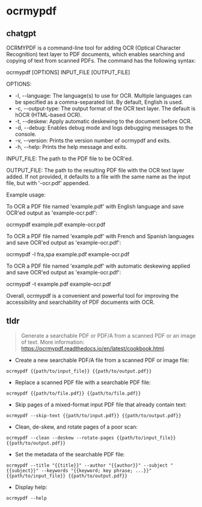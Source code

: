 # ocrmypdf 
## chatgpt 
OCRMYPDF is a command-line tool for adding OCR (Optical Character Recognition) text layer to PDF documents, which enables searching and copying of text from scanned PDFs. The command has the following syntax:

ocrmypdf [OPTIONS] INPUT_FILE [OUTPUT_FILE]

OPTIONS:
- -l, --language: The language(s) to use for OCR. Multiple languages can be specified as a comma-separated list. By default, English is used.
- -c, --output-type: The output format of the OCR text layer. The default is hOCR (HTML-based OCR).
- -t, --deskew: Apply automatic deskewing to the document before OCR.
- -d, --debug: Enables debug mode and logs debugging messages to the console.
- -v, --version: Prints the version number of ocrmypdf and exits.
- -h, --help: Prints the help message and exits.

INPUT_FILE: The path to the PDF file to be OCR'ed.

OUTPUT_FILE: The path to the resulting PDF file with the OCR text layer added. If not provided, it defaults to a file with the same name as the input file, but with '-ocr.pdf' appended.

Example usage:

To OCR a PDF file named 'example.pdf' with English language and save OCR'ed output as 'example-ocr.pdf':

ocrmypdf example.pdf example-ocr.pdf

To OCR a PDF file named 'example.pdf' with French and Spanish languages and save OCR'ed output as 'example-ocr.pdf':

ocrmypdf -l fra,spa example.pdf example-ocr.pdf

To OCR a PDF file named 'example.pdf' with automatic deskewing applied and save OCR'ed output as 'example-ocr.pdf':

ocrmypdf -t example.pdf example-ocr.pdf

Overall, ocrmypdf is a convenient and powerful tool for improving the accessibility and searchability of PDF documents with OCR. 

## tldr 
 
> Generate a searchable PDF or PDF/A from a scanned PDF or an image of text.
> More information: <https://ocrmypdf.readthedocs.io/en/latest/cookbook.html>.

- Create a new searchable PDF/A file from a scanned PDF or image file:

`ocrmypdf {{path/to/input_file}} {{path/to/output.pdf}}`

- Replace a scanned PDF file with a searchable PDF file:

`ocrmypdf {{path/to/file.pdf}} {{path/to/file.pdf}}`

- Skip pages of a mixed-format input PDF file that already contain text:

`ocrmypdf --skip-text {{path/to/input.pdf}} {{path/to/output.pdf}}`

- Clean, de-skew, and rotate pages of a poor scan:

`ocrmypdf --clean --deskew --rotate-pages {{path/to/input_file}} {{path/to/output.pdf}}`

- Set the metadata of the searchable PDF file:

`ocrmypdf --title "{{title}}" --author "{{author}}" --subject "{{subject}}" --keywords "{{keyword; key phrase; ...}}" {{path/to/input_file}} {{path/to/output.pdf}}`

- Display help:

`ocrmypdf --help`
